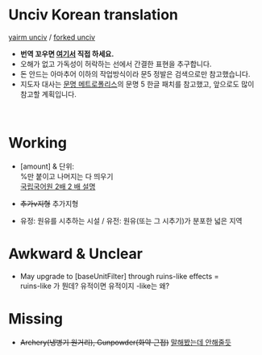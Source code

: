 # Unciv Korean translation
[yairm unciv](https://github.com/yairm210/Unciv) / [forked unciv](https://github.com/saud2410/Unciv)

- **번역 꼬우면 [여기서](https://github.com/yairm210/Unciv/blob/master/android/assets/jsons/translations/Korean.properties) 직접 하세요.**
- 오해가 없고 가독성이 허락하는 선에서 간결한 표현을 추구합니다.
- 돈 안드는 아마추어 이하의 작업방식이라 문5 정발은 검색으로만 참고했습니다.
- 지도자 대사는 [문명 메트로폴리스](https://cafe.naver.com/civilization4#)의 문명 5 한글 패치를 참고했고, 앞으로도 많이 참고할 계획입니다.
<br>

# Working

- [amount] & 단위:  
%만 붙이고 나머지는 다 띄우기  
[국립국어원 2배 2 배 설명](https://www.korean.go.kr/front/onlineQna/onlineQnaView.do?mn_id=216&qna_seq=117010)

- ~~추가v지형~~ 추가지형

- 유정: 원유를 시추하는 시설 / 유전: 원유(또는 그 시추기)가 분포한 넓은 지역


# Awkward & Unclear

- May upgrade to [baseUnitFilter] through ruins-like effects =  
ruins-like 가 뭔데? 유적이면 유적이지 -like는 왜?

# Missing

- ~~Archery(냉병기 원거리), Gunpowder(화약 근접)~~ [말해봤는데 안해줄듯](https://github.com/yairm210/Unciv/issues/6131)
